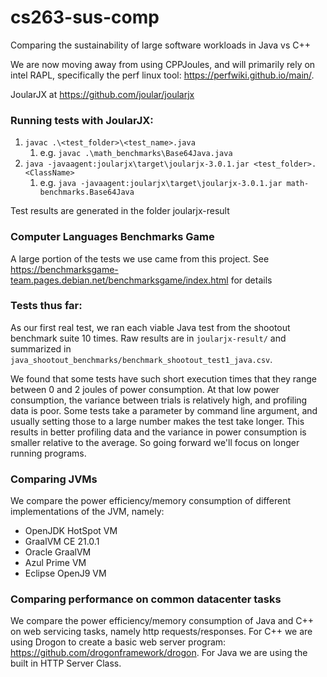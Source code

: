 # cs263-sus-comp
Comparing the sustainability of large software workloads in Java vs C++

We are now moving away from using CPPJoules, and will primarily rely on intel RAPL, specifically the perf linux tool: https://perfwiki.github.io/main/.

JoularJX at https://github.com/joular/joularjx

### Running tests with JoularJX:
1. `javac .\<test_folder>\<test_name>.java` 
   1. e.g. `javac .\math_benchmarks\Base64Java.java`
2. `java -javaagent:joularjx\target\joularjx-3.0.1.jar <test_folder>.<ClassName>` 
   1. e.g. `java -javaagent:joularjx\target\joularjx-3.0.1.jar math-benchmarks.Base64Java`

Test results are generated in the folder joularjx-result

### Computer Languages Benchmarks Game 
A large portion of the tests we use came from this project. See https://benchmarksgame-team.pages.debian.net/benchmarksgame/index.html for details

### Tests thus far:
As our first real test, we ran each viable Java test from the shootout benchmark suite 10 times. Raw results are in `joularjx-result/` and summarized in `java_shootout_benchmarks/benchmark_shootout_test1_java.csv`. 

We found that some tests have such short execution times that they range between 0 and 2 joules of power consumption. At that low power consumption, the variance between trials is relatively high, and profiling data is poor. Some tests take a parameter by command line argument, and usually setting those to a large number makes the test take longer. This results in better profiling data and the variance in power consumption is smaller relative to the average. So going forward we'll focus on longer running programs.

### Comparing JVMs
We compare the power efficiency/memory consumption of different implementations of the JVM, namely:
- OpenJDK HotSpot VM 	
- GraalVM CE 	21.0.1 	
- Oracle GraalVM 	
- Azul Prime VM 	
- Eclipse OpenJ9 VM

### Comparing performance on common datacenter tasks
We compare the power efficiency/memory consumption of Java and C++ on web servicing tasks, namely http requests/responses.
For C++ we are using Drogon to create a basic web server program: https://github.com/drogonframework/drogon.
For Java we are using the built in HTTP Server Class.
